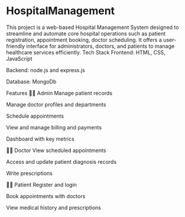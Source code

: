# HospitalManagement
This project is a web-based Hospital Management System designed to streamline and automate core hospital operations such as patient registration, appointment booking, doctor scheduling. It offers a user-friendly interface for administrators, doctors, and patients to manage healthcare services efficiently.
Tech Stack
Frontend: HTML, CSS, JavaScript

Backend: node.js and express.js

Database: MongoDb

Features
🧑‍⚕️ Admin
Manage patient records

Manage doctor profiles and departments

Schedule appointments

View and manage billing and payments

Dashboard with key metrics

👨‍⚕️ Doctor
View scheduled appointments

Access and update patient diagnosis records

Write prescriptions

🧑‍💼 Patient
Register and login

Book appointments with doctors

View medical history and prescriptions

